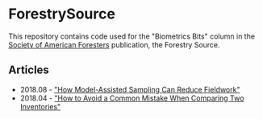 # ForestrySource

This repository contains code used for the "Biometrics Bits" column in the
[Society of American Foresters](https://www.eforester.org/main) publication,
the Forestry Source.

## Articles
 * 2018.08 - ["How Model-Assisted Sampling Can Reduce Fieldwork"](2018_08_model_assisted_sampling)
 * 2018.04 - ["How to Avoid a Common Mistake When Comparing Two Inventories"](2018_04_comparing_cruises)
